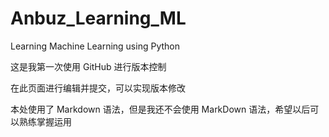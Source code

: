 # Anbuz_Learning_ML
Learning Machine Learning using Python

这是我第一次使用 GitHub 进行版本控制

在此页面进行编辑并提交，可以实现版本修改

本处使用了 Markdown 语法，但是我还不会使用 MarkDown 语法，希望以后可以熟练掌握运用
